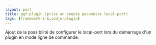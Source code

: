 ```yaml
---
layout: post
title: agf-plugin (prise en compte paramètre local-port)
tags: [framework-1-6,codjo-plugin]
---
```

Ajout de la possibilité de configurer le local-port lors du démarrage d'un plugin en mode ligne de commande.